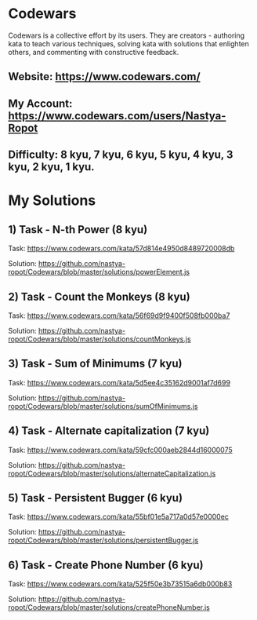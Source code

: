 # Codewars
Codewars is a collective effort by its users. They are creators - authoring kata to teach various techniques, solving kata with solutions that enlighten others, and commenting with constructive feedback. 
## Website: https://www.codewars.com/
## My Account: https://www.codewars.com/users/Nastya-Ropot
## Difficulty: 8 kyu, 7 kyu, 6 kyu, 5 kyu, 4 kyu, 3 kyu, 2 kyu, 1 kyu.


# My Solutions

## 1) Task - N-th Power (8 kyu)

Task: https://www.codewars.com/kata/57d814e4950d8489720008db

Solution: https://github.com/nastya-ropot/Codewars/blob/master/solutions/powerElement.js

## 2) Task - Count the Monkeys (8 kyu)

Task: https://www.codewars.com/kata/56f69d9f9400f508fb000ba7

Solution: https://github.com/nastya-ropot/Codewars/blob/master/solutions/countMonkeys.js

## 3) Task - Sum of Minimums (7 kyu)

Task: https://www.codewars.com/kata/5d5ee4c35162d9001af7d699

Solution: https://github.com/nastya-ropot/Codewars/blob/master/solutions/sumOfMinimums.js

## 4) Task - Alternate capitalization (7 kyu)

Task: https://www.codewars.com/kata/59cfc000aeb2844d16000075

Solution: https://github.com/nastya-ropot/Codewars/blob/master/solutions/alternateCapitalization.js

## 5) Task - Persistent Bugger (6 kyu)

Task: https://www.codewars.com/kata/55bf01e5a717a0d57e0000ec

Solution: https://github.com/nastya-ropot/Codewars/blob/master/solutions/persistentBugger.js

## 6) Task - Create Phone Number (6 kyu)

Task: https://www.codewars.com/kata/525f50e3b73515a6db000b83

Solution: https://github.com/nastya-ropot/Codewars/blob/master/solutions/createPhoneNumber.js
